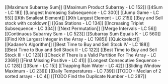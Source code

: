[[Maximum Subarray Sum]]
[[Maximum Product Subarray - LC 152]]
[[4Sum - LC 18]]
[[Longest Increasing Subsequence - LC 300]]
[[Jump Game - LC 55]]
[[Kth Smallest Element]]
[[Kth Largest Element - LC 215]]
[[Buy and Sell stock with cooldown]]
[[Gas Stations - LC 134]]
[[Increasing Triplet Subsequence - LC 334]]
[[Next Permutation]]
[[Merge Intervals - LC 56]]
[[Continuous Subarray Sum - LC 523]]
[[Subarray Sum Equals K - LC 560]]
[[Find Kth Largest Integer in the Array - LC 1985]]
[[Quickselect]]
[[Kadane's Algorithm]]
[[Best Time to Buy and Sell Stock IV - LC 188]]
[[Best Time to Buy and Sell Stock II - LC 122]]
[[Best Time to Buy and Sell Stock III - LC 123]]
[[Check if There is a Valid Partition For The Array - LC 2369]]
[[First Missing Positive - LC 41]]
[[Longest Consecutive Sequence - LC 128]]
[[3Sum - LC 15]]
[[Trapping Rain Water - LC 42]]
[[Sliding Window Maximum - LC 239]]
[[Daily Temperatures - LC 739]]
[[TODO - Median of 2 sorted arrays - LC 4]]
[[TODO Find the Duplicate Number - LC 287]]